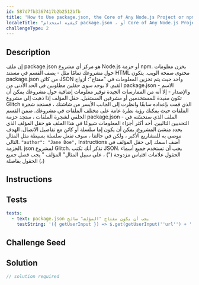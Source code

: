 ```yaml
---
id: 587d7fb3367417b2b2512bfb
title: 'How to Use package.json, the Core of Any Node.js Project or npm Package'
localeTitle: "كيفية استخدام package.json ، أو Core of Any Node.js Project أو npm Package"
challengeType: 2
---
```


## Description
<section id='description'>
إن ملف package.json هو مركز أي مشروع Node.js أو حزمة npm. يخزن معلومات حول مشروعك تمامًا مثل <head> - يصف القسم في مستند HTML محتوى صفحة الويب. يتكون package.json من كائن JSON واحد حيث يتم تخزين المعلومات في "مفتاح": أزواج القيم. لا يوجد سوى حقلين مطلوبين في الحد الأدنى من package.json - الاسم والإصدار - إلا أنه من الممارسات الجيدة توفير معلومات إضافية حول مشروعك يمكن أن تكون مفيدة للمستخدمين أو مشرفين المستقبل.
حقل المؤلف
إذا ذهبت إلى مشروع Glitch الذي قمت بإعداده سابقًا وانظرت إلى الجانب الأيسر من شاشتك ، فستجد شجرة الملفات حيث يمكنك رؤية نظرة عامة على مختلف الملفات في مشروعك. ضمن القسم الخلفي لشجرة الملفات ، ستجد حزمة package.json - الملف الذي سنحسّنه في التحديين التاليين.
أحد أكثر أجزاء المعلومات شيوعًا في هذا الملف هو حقل المؤلف الذي يحدد منشئ المشروع. يمكن أن يكون إما سلسلة أو كائن مع تفاصيل الاتصال. الهدف موصى به للمشاريع الأكبر ، ولكن في حالتنا ، سوف تفعل سلسلة بسيطة مثل المثال التالي.
<code>"author": "Jane Doe",</code>
Instructions
أضف اسمك إلى حقل المؤلف في الحزمة. json لمشروع Glitch.
تذكر أنك تكتب JSON.
يجب أن تستخدم جميع أسماء الحقول علامات اقتباس مزدوجة (") ، على سبيل المثال" المؤلف "
يجب فصل جميع الحقول بفاصلة (،)
</section>

## Instructions
<section id='instructions'>

</section>

## Tests
<section id='tests'>

```yml
tests:
  - text: package.json يجب أن يكون مفتاح "المؤلف" صالح
    testString: '({ getUserInput }) => $.get(getUserInput(''url'') + ''/_api/package.json'').then(data => { var packJson = JSON.parse(data); assert(packJson.author, ''"author" is missing''); }, xhr => { throw new Error(xhr.responseText); })'

```

</section>

## Challenge Seed
<section id='challengeSeed'>

</section>

## Solution
<section id='solution'>

```js
// solution required
```
</section>
